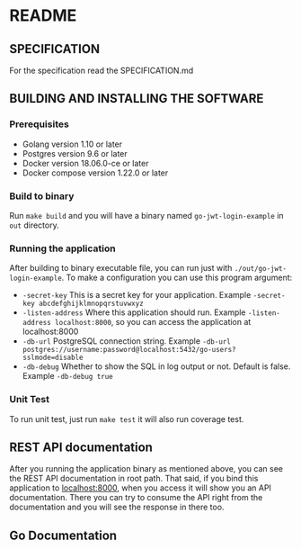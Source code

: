 # README

## SPECIFICATION
For the specification read the SPECIFICATION.md

## BUILDING AND INSTALLING THE SOFTWARE

### Prerequisites

* Golang version 1.10 or later
* Postgres version 9.6 or later
* Docker version 18.06.0-ce or later
* Docker compose version 1.22.0 or later

### Build to binary

Run `make build` and you will have a binary named `go-jwt-login-example` in `out` directory.

### Running the application

After building to binary executable file, you can run just with `./out/go-jwt-login-example`. To make a configuration you can use this program argument:

- `-secret-key` This is a secret key for your application. Example `-secret-key abcdefghijklmnopqrstuvwxyz`
- `-listen-address` Where this application should run. Example `-listen-address localhost:8000`, so you can access the application at localhost:8000
- `-db-url` PostgreSQL connection string. Example `-db-url postgres://username:password@localhost:5432/go-users?sslmode=disable`
- `-db-debug` Whether to show the SQL in log output or not. Default is false. Example `-db-debug true`

### Unit Test

To run unit test, just run `make test` it will also run coverage test.

## REST API documentation

After you running the application binary as mentioned above, you can see the REST API documentation in root path. 
That said, if you bind this application to [localhost:8000](localhost:8000), when you access it will show you an API documentation. There you can try to consume the API right from the documentation and you will see the response in there too.

## Go Documentation
